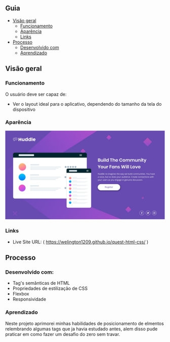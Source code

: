 ## Guia

- [Visão geral](#visão-geral)
  - [Funcionamento](#funcionamento)
  - [Aparência](#aparência)
  - [Links](#links)
- [Processo](#processo)
  - [Desenvolvido com](#desenvolvido-com)
  - [Aprendizado](#aprendizado)

## Visão geral

### Funcionamento

O usuário deve ser capaz de:

- Ver o layout ideal para o aplicativo, dependendo do tamanho da tela do dispositivo

### Aparência

![](./src/images/Captura%20de%20tela%202023-07-16%20235834.png)

### Links

- Live Site URL: ( https://welington1209.github.io/quest-html-css/ )

## Processo

### Desenvolvido com:

- Tag's semânticas de HTML
- Propriedades de estilização de CSS
- Flexbox
- Responsividade

### Aprendizado

Neste projeto aprimorei minhas habilidades de posicionamento de elmentos relembrando algumas tags que ja havia estudado antes, alem disso pude praticar em como fazer um desafio do zero sem travar.